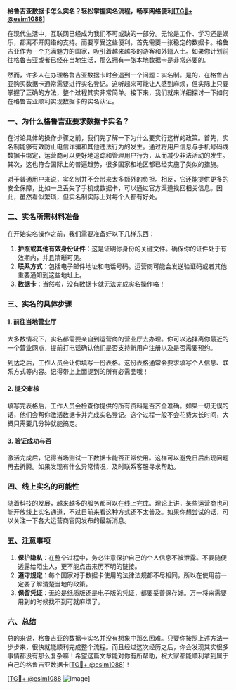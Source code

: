 **格鲁吉亚数据卡怎么实名？轻松掌握实名流程，畅享网络便利[[TG💪+ @esim1088](https://t.me/s/esim1088)]**

在现代生活中，互联网已经成为我们不可或缺的一部分。无论是工作、学习还是娱乐，都离不开网络的支持。而要享受这些便利，首先需要一张稳定的数据卡。格鲁吉亚作为一个充满魅力的国家，吸引着越来越多的游客和外籍人士。如果你计划前往格鲁吉亚或者已经在当地生活，那么拥有一张本地数据卡是非常必要的。

然而，许多人在办理格鲁吉亚数据卡时会遇到一个问题：实名制。是的，在格鲁吉亚购买数据卡通常需要进行实名登记。这听起来可能让人感到麻烦，但实际上只要掌握了正确的方法，整个过程其实非常简单。接下来，我们就来详细探讨一下如何在格鲁吉亚顺利实现数据卡的实名认证。

### 一、为什么格鲁吉亚要求数据卡实名？

在讨论具体的操作步骤之前，我们先了解一下为什么要实行这样的政策。首先，实名制能够有效防止电信诈骗和其他违法行为的发生。通过将用户信息与手机号码或数据卡绑定，运营商可以更好地追踪和管理用户行为，从而减少非法活动的发生。其次，这也符合国际上的普遍趋势，很多国家和地区都已经实施了类似的措施。

对于普通用户来说，实名制并不会带来太多额外的负担。相反，它还能提供更多的安全保障，比如一旦丢失了手机或数据卡，可以通过官方渠道找回相关信息。因此，虽然看似繁琐，但实名制实际上对每个人都有好处。

### 二、实名所需材料准备

在开始实名操作之前，我们需要准备好以下几样东西：

1. **护照或其他有效身份证件**：这是证明你身份的关键文件。确保你的证件处于有效期内，并且清晰可见。
2. **联系方式**：包括电子邮件地址和电话号码。运营商可能会发送验证码或者其他重要通知到这些地址上。
3. **数据卡**：当然啦，没有数据卡就无法完成实名操作咯！

### 三、实名的具体步骤

#### 1. 前往当地营业厅

大多数情况下，实名都需要亲自到运营商的营业厅去办理。你可以选择离你最近的一个营业网点，提前打电话确认他们是否支持新用户注册以及是否需要预约。

到达之后，工作人员会让你填写一份表格。这份表格通常会要求填写个人信息、联系方式等内容。记得带上上面提到的所有必需品哦！

#### 2. 提交审核

填写完表格后，工作人员会检查你提供的所有资料是否齐全准确。如果一切无误的话，他们会帮你激活数据卡并完成实名登记。这个过程一般不会花费太长时间，大概只需要几分钟就能搞定。

#### 3. 验证成功与否

激活完成后，记得当场测试一下数据卡能否正常使用。这样可以避免日后出现问题再去折腾。如果发现有什么异常情况，及时联系客服寻求帮助。

### 四、线上实名的可能性

随着科技的发展，越来越多的服务都可以在线上完成。理论上讲，某些运营商也可能开放线上实名通道，不过目前来看这种方式还不太普及。如果你想尝试的话，可以关注一下各大运营商官网发布的最新消息。

### 五、注意事项

1. **保护隐私**：在整个过程中，务必注意保护自己的个人信息不被泄露。不要随便透露给陌生人，更不能点击来历不明的链接。
2. **遵守规定**：每个国家对于数据卡使用的法律法规都不尽相同，所以在使用前一定要了解清楚当地的政策。
3. **保留凭证**：无论是纸质版还是电子版的凭证，都要妥善保存好。万一将来需要用到的时候找不到可就麻烦了。

### 六、总结

总的来说，格鲁吉亚的数据卡实名并没有想象中那么困难。只要你按照上述方法一步步来，很快就能顺利完成整个流程。而且经过这次经历之后，你会发现其实很多事情都没有那么复杂嘛！希望这篇文章能对你有所帮助，祝大家都能顺利拿到属于自己的格鲁吉亚数据卡[[TG💪+ @esim1088](https://t.me/s/esim1088)]！

[[TG💪+ @esim1088](https://t.me/s/esim1088) ![Image](https://i.postimg.cc/4NQfJmqS/Snipaste-2025-05-13-00-14-12.png)]